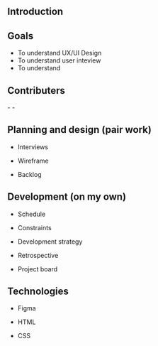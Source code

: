 ## Introduction


## Goals

- To understand UX/UI Design
- To understand user inteview
- To understand 

   
## Contributers

-[](https://github.com/hserdogan94)
-[](https://github.com/firity)


## Planning and design (pair work)

 - Interviews
   
 - Wireframe
   
 - Backlog

## Development (on my own)

  - Schedule
   
  - Constraints 
   
  - Development strategy
   
  - Retrospective
   
  - Project board

## Technologies

  - Figma
   
  - HTML
   
  - CSS
  
   

